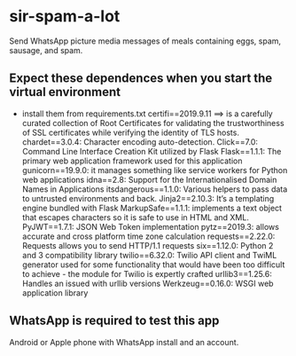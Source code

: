 # sir-spam-a-lot
Send WhatsApp picture media messages of meals containing eggs, spam, sausage, and spam.
## Expect these dependences when you start the virtual environment
- install them from requirements.txt
certifi==2019.9.11 ⟹ is a carefully curated collection of Root Certificates for validating the trustworthiness of SSL certificates while verifying the identity of TLS hosts.
chardet==3.0.4: Character encoding auto-detection.
Click==7.0: Command Line Interface Creation Kit utilized by Flask
Flask==1.1.1: The primary web application framework used for this application
gunicorn==19.9.0: it manages something like service workers for Python web applications
idna==2.8: Support for the Internationalised Domain Names in Applications
itsdangerous==1.1.0: Various helpers to pass data to untrusted environments and back.
Jinja2==2.10.3: It’s a templating engine bundled with Flask
MarkupSafe==1.1.1: implements a text object that escapes characters so it is safe to use in HTML and XML.
PyJWT==1.7.1: JSON Web Token implementation
pytz==2019.3: allows accurate and cross platform time zone calculation
requests==2.22.0: Requests allows you to send HTTP/1.1 requests
six==1.12.0: Python 2 and 3 compatibility library
twilio==6.32.0: Twilio API client and TwiML generator used for some functionality that would have been too difficult to achieve - the module for Twilio is expertly crafted
urllib3==1.25.6: Handles an issued with urllib versions
Werkzeug==0.16.0: WSGI web application library

## WhatsApp is required to test this app
Android or Apple phone with WhatsApp install and an account.
